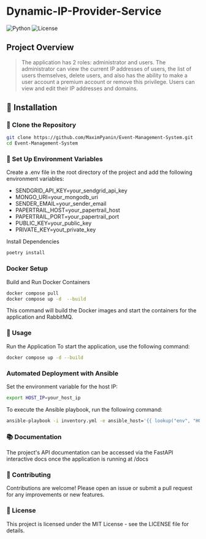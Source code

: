 # Dynamic-IP-Provider-Service

![Python](https://img.shields.io/badge/Python-3.11.4-blue?style=for-the-badge&logo=python)
![License](https://img.shields.io/badge/License-MIT-yellow?style=for-the-badge&logo=open-source-initiative)


## **Project Overview**

> The application has 2 roles: administrator and users. The administrator can view the current IP addresses of users, the list of users themselves, delete users, and also has the ability to make a user account a premium account or remove this privilege. Users can view and edit their IP addresses and domains.


## 💾 Installation

### 📂 Clone the Repository

```bash
git clone https://github.com/MaximPyanin/Event-Management-System.git
cd Event-Management-System
```
### 🔐 Set Up Environment Variables
Create a .env file in the root directory of the project and add the following environment variables:

- SENDGRID_API_KEY=your_sendgrid_api_key
- MONGO_URI=your_mongodb_uri
- SENDER_EMAIL=your_sender_email
- PAPERTRAIL_HOST=your_papertrail_host
- PAPERTRAIL_PORT=your_papertrail_port
- PUBLIC_KEY=your_public_key
- PRIVATE_KEY=yout_private_key

Install Dependencies
```bash
poetry install
```

### Docker Setup
Build and Run Docker Containers
```bash
docker compose pull
docker compose up -d  --build
```
This command will build the Docker images and start the containers for the application and RabbitMQ.

### 🔧 Usage
Run the Application
To start the application, use the following command:

```bash
docker compose up -d --build
```
### Automated Deployment with Ansible
Set the environment variable for the host IP:
```bash
export HOST_IP=your_host_ip
```
To execute the Ansible playbook, run the following command:
```bash
ansible-playbook -i inventory.yml -e ansible_host='{{ lookup("env", "HOST_IP") }}' ansible.yml
```


### 📚 Documentation
The project's API documentation can be accessed via the FastAPI interactive docs once the application is running at /docs


### 🤝 Contributing
Contributions are welcome! Please open an issue or submit a pull request for any improvements or new features.

### 📄   License
This project is licensed under the MIT License - see the LICENSE file for details.
